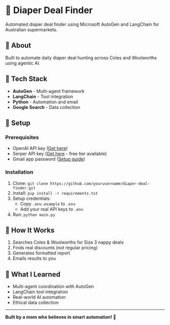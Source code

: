 # 🤖 Diaper Deal Finder

Automated diaper deal finder using Microsoft AutoGen and LangChain for Australian supermarkets.

## 🎯 About

Built to automate daily diaper deal hunting across Coles and Woolworths using agentic AI.

## 🔧 Tech Stack

- **AutoGen** - Multi-agent framework
- **LangChain** - Tool integration  
- **Python** - Automation and email
- **Google Search** - Data collection

## 🚀 Setup

### Prerequisites
- OpenAI API key ([Get here](https://platform.openai.com/api-keys))
- Serper API key ([Get here](https://serper.dev) - free tier available)  
- Gmail app password ([Setup guide](https://support.google.com/accounts/answer/185833))

### Installation
1. Clone: `git clone https://github.com/yourusername/diaper-deal-finder.git`
2. Install: `pip install -r requirements.txt`
3. Setup credentials: 
   - Copy `.env.example` to `.env`
   - Add your real API keys to `.env`
4. Run: `python main.py`

## 📧 How It Works

1. Searches Coles & Woolworths for Size 3 nappy deals
2. Finds real discounts (not regular pricing)
3. Generates formatted report  
4. Emails results to you

## 🧠 What I Learned

- Multi-agent coordination with AutoGen
- LangChain tool integration
- Real-world AI automation
- Ethical data collection

---

**Built by a mom who believes in smart automation! 🍼**
